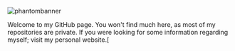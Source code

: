 ![phantombanner](https://github.com/user-attachments/assets/e03d3b93-e875-4ea0-84c6-055095ecf119)

Welcome to my GitHub page. You won't find much here, as most of my repositories are private. If you were looking for some information regarding myself; visit my personal website.[
